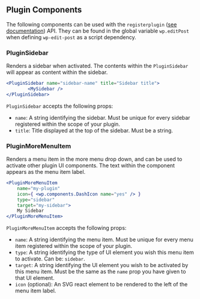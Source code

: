 ## Plugin Components

The following components can be used with the `registerplugin` ([see documentation](../plugins)) API.
They can be found in the global variable `wp.editPost` when defining `wp-edit-post` as a script dependency.

### PluginSidebar

Renders a sidebar when activated. The contents within the `PluginSidebar` will appear as content within the sidebar.

```jsx
<PluginSidebar name="sidebar-name" title="Sidebar title">
		<MySidebar />
</PluginSidebar>
```

`PluginSidebar` accepts the following props:

- `name`: A string identifying the sidebar. Must be unique for every sidebar registered within the scope of your plugin.
- `title`: Title displayed at the top of the sidebar. Must be a string.

### PluginMoreMenuItem

Renders a menu item in the more menu drop down, and can be used to activate other plugin UI components.
The text within the component appears as the menu item label.

```jsx
<PluginMoreMenuItem
	name="my-plugin"
	icon={ <wp.components.DashIcon name="yes" /> }
	type="sidebar"
	target="my-sidebar">
	My Sidebar
</PluginMoreMenuItem>
```

`PluginMoreMenuItem` accepts the following props:

- `name`: A string identifying the menu item. Must be unique for every menu item registered within the scope of your plugin.
- `type`: A string identifying the type of UI element you wish this menu item to activate. Can be: `sidebar`.
- `target`: A string identifying the UI element you wish to be activated by this menu item. Must be the same as the `name` prop you have given to that UI element.
- `icon` (optional): An SVG react element to be rendered to the left of the menu item label.

